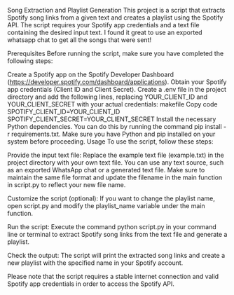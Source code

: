 Song Extraction and Playlist Generation
This project is a script that extracts Spotify song links from a given text and creates a playlist using the Spotify API. The script requires your Spotify app credentials and a text file containing the desired input text.
I found it great to use an exported whatsapp chat to get all the songs that were sent!

Prerequisites
Before running the script, make sure you have completed the following steps:

Create a Spotify app on the Spotify Developer Dashboard (https://developer.spotify.com/dashboard/applications).
Obtain your Spotify app credentials (Client ID and Client Secret).
Create a .env file in the project directory and add the following lines, replacing YOUR_CLIENT_ID and YOUR_CLIENT_SECRET with your actual credentials:
makefile
Copy code
SPOTIFY_CLIENT_ID=YOUR_CLIENT_ID
SPOTIFY_CLIENT_SECRET=YOUR_CLIENT_SECRET
Install the necessary Python dependencies. You can do this by running the command pip install -r requirements.txt. Make sure you have Python and pip installed on your system before proceeding.
Usage
To use the script, follow these steps:

Provide the input text file: Replace the example text file (example.txt) in the project directory with your own text file. You can use any text source, such as an exported WhatsApp chat or a generated text file. Make sure to maintain the same file format and update the filename in the main function in script.py to reflect your new file name.

Customize the script (optional): If you want to change the playlist name, open script.py and modify the playlist_name variable under the main function.

Run the script: Execute the command python script.py in your command line or terminal to extract Spotify song links from the text file and generate a playlist.

Check the output: The script will print the extracted song links and create a new playlist with the specified name in your Spotify account.

Please note that the script requires a stable internet connection and valid Spotify app credentials in order to access the Spotify API.
